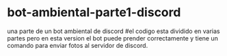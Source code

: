 # bot-ambiental-parte1-discord
una parte de un bot ambiental de discord
#el codigo esta dividido en varias partes pero en esta version el bot puede prender correctamente y tiene un comando para enviar fotos al servidor de discord.
